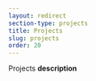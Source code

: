 ```yaml
---
layout: redirect
section-type: projects
title: Projects
slug: projects
order: 20
---
```


Projects **description**